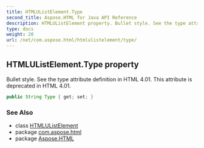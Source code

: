 ```yaml
---
title: HTMLUListElement.Type
second_title: Aspose.HTML for Java API Reference
description: HTMLUListElement property. Bullet style. See the type attribute definition in HTML 4.01. This attribute is deprecated in HTML 4.01
type: docs
weight: 20
url: /net/com.aspose.html/htmlulistelement/type/
---
```

## HTMLUListElement.Type property

Bullet style. See the type attribute definition in HTML 4.01. This attribute is deprecated in HTML 4.01.

```java
public String Type { get; set; }
```

### See Also

* class [HTMLUListElement](../)
* package [com.aspose.html](../../htmlulistelement/)
* package [Aspose.HTML](../../../)
